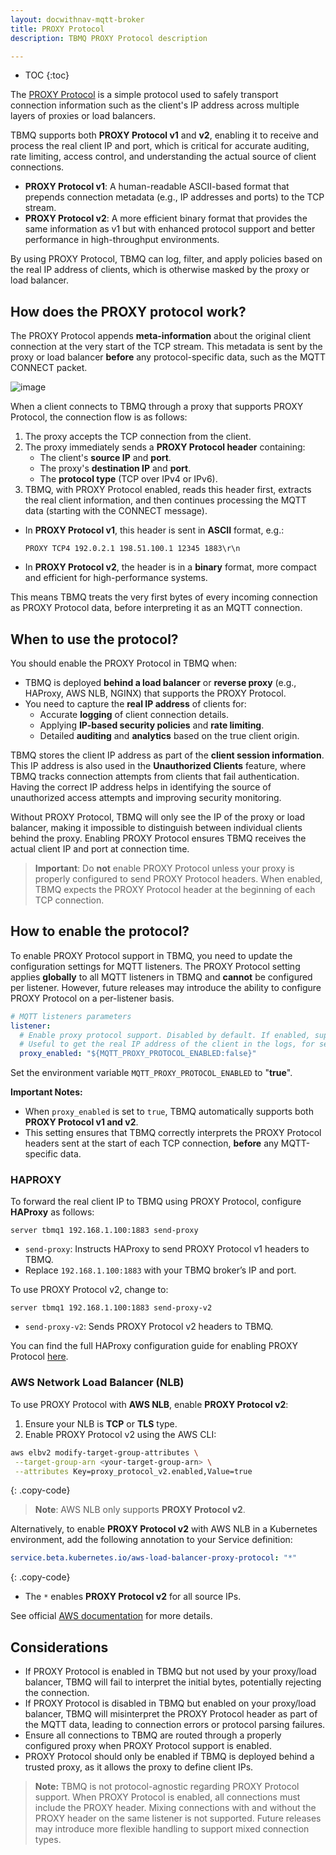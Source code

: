 ```yaml
---
layout: docwithnav-mqtt-broker
title: PROXY Protocol
description: TBMQ PROXY Protocol description

---
```


* TOC
{:toc}


The [PROXY Protocol](https://www.haproxy.org/download/1.8/doc/proxy-protocol.txt) is a simple protocol used to safely transport connection information such as the client's IP address across multiple layers of proxies or load balancers.

TBMQ supports both **PROXY Protocol v1** and **v2**, enabling it to receive and process the real client IP and port, 
which is critical for accurate auditing, rate limiting, access control, and understanding the actual source of client connections.

- **PROXY Protocol v1**: A human-readable ASCII-based format that prepends connection metadata (e.g., IP addresses and ports) to the TCP stream.
- **PROXY Protocol v2**: A more efficient binary format that provides the same information as v1 but with enhanced protocol support and better performance in high-throughput environments.

By using PROXY Protocol, TBMQ can log, filter, and apply policies based on the real IP address of clients, which is otherwise masked by the proxy or load balancer.

## How does the PROXY protocol work?

The PROXY Protocol appends **meta-information** about the original client connection at the very start of the TCP stream. 
This metadata is sent by the proxy or load balancer **before** any protocol-specific data, such as the MQTT CONNECT packet.

![image](https://img.thingsboard.io/mqtt-broker/other/proxy-protocol.png)

When a client connects to TBMQ through a proxy that supports PROXY Protocol, the connection flow is as follows:

1. The proxy accepts the TCP connection from the client.
2. The proxy immediately sends a **PROXY Protocol header** containing:
    - The client's **source IP** and **port**.
    - The proxy's **destination IP** and **port**.
    - The **protocol type** (TCP over IPv4 or IPv6).
3. TBMQ, with PROXY Protocol enabled, reads this header first, extracts the real client information, and then continues processing the MQTT data (starting with the CONNECT message).

- In **PROXY Protocol v1**, this header is sent in **ASCII** format, e.g.:
  ```
  PROXY TCP4 192.0.2.1 198.51.100.1 12345 1883\r\n
  ```
- In **PROXY Protocol v2**, the header is in a **binary** format, more compact and efficient for high-performance systems.

This means TBMQ treats the very first bytes of every incoming connection as PROXY Protocol data, before interpreting it as an MQTT connection.

## When to use the protocol?

You should enable the PROXY Protocol in TBMQ when:

- TBMQ is deployed **behind a load balancer** or **reverse proxy** (e.g., HAProxy, AWS NLB, NGINX) that supports the PROXY Protocol.
- You need to capture the **real IP address** of clients for:
    - Accurate **logging** of client connection details.
    - Applying **IP-based security policies** and **rate limiting**.
    - Detailed **auditing** and **analytics** based on the true client origin.

TBMQ stores the client IP address as part of the **client session information**. 
This IP address is also used in the **Unauthorized Clients** feature, where TBMQ tracks connection attempts from clients that fail authentication. 
Having the correct IP address helps in identifying the source of unauthorized access attempts and improving security monitoring.

Without PROXY Protocol, TBMQ will only see the IP of the proxy or load balancer, making it impossible to distinguish between individual clients behind the proxy. 
Enabling PROXY Protocol ensures TBMQ receives the actual client IP and port at connection time.

> **Important**: Do **not** enable PROXY Protocol unless your proxy is properly configured to send PROXY Protocol headers. When enabled, TBMQ expects the PROXY Protocol header at the beginning of each TCP connection.

## How to enable the protocol?

To enable PROXY Protocol support in TBMQ, you need to update the configuration settings for MQTT listeners. 
The PROXY Protocol setting applies **globally** to all MQTT listeners in TBMQ and **cannot** be configured per listener.
However, future releases may introduce the ability to configure PROXY Protocol on a per-listener basis.

```yaml
# MQTT listeners parameters
listener:
  # Enable proxy protocol support. Disabled by default. If enabled, supports both v1 and v2.
  # Useful to get the real IP address of the client in the logs, for session details info and unauthorized clients feature
  proxy_enabled: "${MQTT_PROXY_PROTOCOL_ENABLED:false}"
```

Set the environment variable `MQTT_PROXY_PROTOCOL_ENABLED` to "**true**".

**Important Notes:**

- When `proxy_enabled` is set to `true`, TBMQ automatically supports both **PROXY Protocol v1 and v2**.
- This setting ensures that TBMQ correctly interprets the PROXY Protocol headers sent at the start of each TCP connection, **before** any MQTT-specific data.

### HAPROXY

To forward the real client IP to TBMQ using PROXY Protocol, configure **HAProxy** as follows:

```text
server tbmq1 192.168.1.100:1883 send-proxy
```

- `send-proxy`: Instructs HAProxy to send PROXY Protocol v1 headers to TBMQ.
- Replace `192.168.1.100:1883` with your TBMQ broker’s IP and port.

To use PROXY Protocol v2, change to:

```text
server tbmq1 192.168.1.100:1883 send-proxy-v2
```

- `send-proxy-v2`: Sends PROXY Protocol v2 headers to TBMQ.

You can find the full HAProxy configuration guide for enabling PROXY Protocol [here](https://www.haproxy.com/documentation/haproxy-configuration-tutorials/proxying-essentials/client-ip-preservation/enable-proxy-protocol/).

### AWS Network Load Balancer (NLB)

To use PROXY Protocol with **AWS NLB**, enable **PROXY Protocol v2**:

1. Ensure your NLB is **TCP** or **TLS** type.
2. Enable PROXY Protocol v2 using the AWS CLI:

```bash
aws elbv2 modify-target-group-attributes \
 --target-group-arn <your-target-group-arn> \
 --attributes Key=proxy_protocol_v2.enabled,Value=true
```
{: .copy-code}

> **Note**: AWS NLB only supports **PROXY Protocol v2**.

Alternatively, to enable **PROXY Protocol v2** with AWS NLB in a Kubernetes environment, add the following annotation to your Service definition:

```yaml
service.beta.kubernetes.io/aws-load-balancer-proxy-protocol: "*"
```
{: .copy-code}

- The `*` enables **PROXY Protocol v2** for all source IPs.

See official [AWS documentation](https://kubernetes-sigs.github.io/aws-load-balancer-controller/latest/guide/service/nlb/#protocols) for more details.

## Considerations

* If PROXY Protocol is enabled in TBMQ but not used by your proxy/load balancer, TBMQ will fail to interpret the initial bytes, potentially rejecting the connection.
* If PROXY Protocol is disabled in TBMQ but enabled on your proxy/load balancer, TBMQ will misinterpret the PROXY Protocol header as part of the MQTT data, leading to connection errors or protocol parsing failures.
* Ensure all connections to TBMQ are routed through a properly configured proxy when PROXY Protocol support is enabled.
* PROXY Protocol should only be enabled if TBMQ is deployed behind a trusted proxy, as it allows the proxy to define client IPs.

> **Note:** TBMQ is not protocol-agnostic regarding PROXY Protocol support. 
> When PROXY Protocol is enabled, all connections must include the PROXY header. 
> Mixing connections with and without the PROXY header on the same listener is not supported. 
> Future releases may introduce more flexible handling to support mixed connection types.
